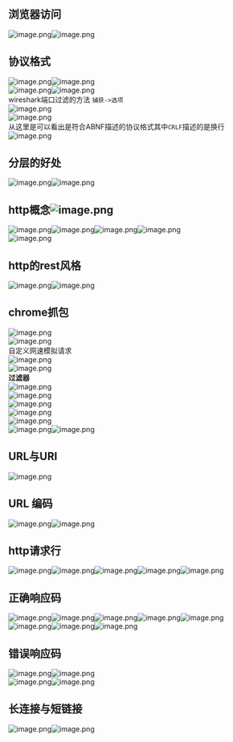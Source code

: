 <a name="b0r70"></a>
## 浏览器访问
![image.png](https://cdn.nlark.com/yuque/0/2022/png/2476579/1653442828292-a2a0ccc6-02dc-483d-a103-2b0dc6713d9a.png#clientId=u1400da06-312e-4&from=paste&height=785&id=u7af61d30&originHeight=1080&originWidth=1920&originalType=binary&ratio=1&rotation=0&showTitle=false&size=368370&status=done&style=none&taskId=u188f8475-3bdb-484e-822b-a5b366b0338&title=&width=1396.3636363636363)![image.png](https://cdn.nlark.com/yuque/0/2022/png/2476579/1653442888458-e89740f9-d751-4993-bcc5-0c86ba0d5f54.png#clientId=u1400da06-312e-4&from=paste&height=785&id=u324ec70a&originHeight=1080&originWidth=1920&originalType=binary&ratio=1&rotation=0&showTitle=false&size=337212&status=done&style=none&taskId=u51587913-3a53-457b-91cf-f7bfc6aaabe&title=&width=1396.3636363636363)
<a name="t2vZu"></a>
## 协议格式
![image.png](https://cdn.nlark.com/yuque/0/2022/png/2476579/1653443036551-136a13d8-fee1-438d-8821-b8bba721acc8.png#clientId=u1400da06-312e-4&from=paste&height=785&id=u763fd51e&originHeight=1080&originWidth=1920&originalType=binary&ratio=1&rotation=0&showTitle=false&size=387042&status=done&style=none&taskId=u79025731-5072-44f0-9c55-f5fceb4d4fe&title=&width=1396.3636363636363)![image.png](https://cdn.nlark.com/yuque/0/2022/png/2476579/1653443209515-5965abd7-a335-4e90-b1aa-d4c565638ec7.png#clientId=u1400da06-312e-4&from=paste&height=785&id=uf69dd66b&originHeight=1080&originWidth=1920&originalType=binary&ratio=1&rotation=0&showTitle=false&size=353238&status=done&style=none&taskId=udef5db99-ef12-40e6-9542-bf670e71211&title=&width=1396.3636363636363)<br />![image.png](https://cdn.nlark.com/yuque/0/2022/png/2476579/1653443402797-221dce22-062b-4a38-9878-0f461ebde63d.png#clientId=u1400da06-312e-4&from=paste&height=785&id=u38bf0af3&originHeight=1080&originWidth=1920&originalType=binary&ratio=1&rotation=0&showTitle=false&size=355719&status=done&style=none&taskId=u30b56646-10b0-439d-8e4e-c401521e162&title=&width=1396.3636363636363)![image.png](https://cdn.nlark.com/yuque/0/2022/png/2476579/1653443652879-141b793c-4a94-48ee-b14c-3957a936cb63.png#clientId=u1400da06-312e-4&from=paste&height=785&id=u095e2731&originHeight=1080&originWidth=1920&originalType=binary&ratio=1&rotation=0&showTitle=false&size=760171&status=done&style=none&taskId=u6fdd0169-ec39-4de5-adb5-467da03e013&title=&width=1396.3636363636363)<br />wireshark端口过滤的方法 `捕获->选项`<br />![image.png](https://cdn.nlark.com/yuque/0/2022/png/2476579/1653443948510-f09f8e10-254c-4ec6-a289-5db798f06eda.png#clientId=u1400da06-312e-4&from=paste&height=348&id=u115d69cf&originHeight=479&originWidth=952&originalType=binary&ratio=1&rotation=0&showTitle=false&size=39970&status=done&style=none&taskId=u505e98c4-d6db-4d98-ba24-2bc878b06ab&title=&width=692.3636363636364)<br />![image.png](https://cdn.nlark.com/yuque/0/2022/png/2476579/1653444251653-8c5cdf72-0c41-494a-bf94-d37a9f9a4579.png#clientId=u1400da06-312e-4&from=paste&height=617&id=u3c47fae3&originHeight=849&originWidth=1538&originalType=binary&ratio=1&rotation=0&showTitle=false&size=94266&status=done&style=none&taskId=ue738df7b-f20c-4357-b5c6-a22cf3b8b2d&title=&width=1118.5454545454545)<br />从这里是可以看出是符合ABNF描述的协议格式其中`CRLF`描述的是换行<br />![image.png](https://cdn.nlark.com/yuque/0/2022/png/2476579/1653444395765-abd072fa-31ef-4f68-aa6c-5baff472dc9e.png#clientId=u1400da06-312e-4&from=paste&height=156&id=u43bdeb25&originHeight=214&originWidth=495&originalType=binary&ratio=1&rotation=0&showTitle=false&size=51944&status=done&style=none&taskId=u2ed0816f-6398-4e63-bdd4-6d467b8d929&title=&width=360)
<a name="aEpZl"></a>
## 分层的好处
![image.png](https://cdn.nlark.com/yuque/0/2022/png/2476579/1653444559404-38536f88-ae1f-40e7-b6c6-3735f2809683.png#clientId=u1400da06-312e-4&from=paste&height=785&id=u9ef68df9&originHeight=1080&originWidth=1920&originalType=binary&ratio=1&rotation=0&showTitle=false&size=578514&status=done&style=none&taskId=u6051415c-53f7-4754-b900-754f602ad1b&title=&width=1396.3636363636363)![image.png](https://cdn.nlark.com/yuque/0/2022/png/2476579/1653444799112-6e421795-f8fb-464a-9dfe-d13de0084476.png#clientId=u1400da06-312e-4&from=paste&height=785&id=u3b7e24cf&originHeight=1080&originWidth=1920&originalType=binary&ratio=1&rotation=0&showTitle=false&size=433213&status=done&style=none&taskId=u2e370797-2eb4-47f7-8f30-d40ebfbfd31&title=&width=1396.3636363636363)
<a name="rD8mg"></a>
## http概念![image.png](https://cdn.nlark.com/yuque/0/2022/png/2476579/1653445277251-9b9463ea-d6cb-47c0-ac9f-05b647d43c09.png#clientId=u1400da06-312e-4&from=paste&height=785&id=ue77964e9&originHeight=1080&originWidth=1920&originalType=binary&ratio=1&rotation=0&showTitle=false&size=500656&status=done&style=none&taskId=uaa508dcb-b406-49ac-baf3-279e4eb2ad8&title=&width=1396.3636363636363)
![image.png](https://cdn.nlark.com/yuque/0/2022/png/2476579/1653447692453-181f1645-5b7e-45e1-8029-9d3391d951dd.png#clientId=u1400da06-312e-4&from=paste&height=785&id=u7dd890eb&originHeight=1080&originWidth=1920&originalType=binary&ratio=1&rotation=0&showTitle=false&size=359509&status=done&style=none&taskId=ud9b1521f-39bf-46e6-b346-5e9418d7e7f&title=&width=1396.3636363636363)![image.png](https://cdn.nlark.com/yuque/0/2022/png/2476579/1653448395601-e25918ab-6bc1-41fa-a4dc-57ead06a9edd.png#clientId=u1400da06-312e-4&from=paste&height=785&id=ub5dea257&originHeight=1080&originWidth=1920&originalType=binary&ratio=1&rotation=0&showTitle=false&size=434251&status=done&style=none&taskId=u5d7c3726-20f1-4e93-bd3f-69c3b278cc1&title=&width=1396.3636363636363)![image.png](https://cdn.nlark.com/yuque/0/2022/png/2476579/1653448655251-4cfc577c-9d3f-4b46-af7c-1fea1ad62e62.png#clientId=u1400da06-312e-4&from=paste&height=785&id=udc5eb05a&originHeight=1080&originWidth=1920&originalType=binary&ratio=1&rotation=0&showTitle=false&size=318043&status=done&style=none&taskId=u29892852-dca6-42d6-a9cf-4391af5e6ea&title=&width=1396.3636363636363)![image.png](https://cdn.nlark.com/yuque/0/2022/png/2476579/1653448955616-ed4d5a87-ef3d-4e62-ba61-309185576fde.png#clientId=u1400da06-312e-4&from=paste&height=785&id=u22faaa73&originHeight=1080&originWidth=1920&originalType=binary&ratio=1&rotation=0&showTitle=false&size=329493&status=done&style=none&taskId=u5ceed910-486d-4c50-8d2e-0609e99f442&title=&width=1396.3636363636363)<br />![image.png](https://cdn.nlark.com/yuque/0/2022/png/2476579/1653449130887-914a4f21-1661-40a1-9be5-213c1eef35ac.png#clientId=u1400da06-312e-4&from=paste&height=785&id=u371f8146&originHeight=1080&originWidth=1920&originalType=binary&ratio=1&rotation=0&showTitle=false&size=363736&status=done&style=none&taskId=ueb5c33d4-8bd3-4476-9334-4aba9ec0d4d&title=&width=1396.3636363636363)
<a name="w2eMz"></a>
## http的rest风格
![image.png](https://cdn.nlark.com/yuque/0/2022/png/2476579/1653877475982-2e108279-1bf9-49e9-bb2f-260c79ec1596.png#clientId=u14438859-8de5-4&from=paste&height=613&id=ua9079e59&originHeight=843&originWidth=1507&originalType=binary&ratio=1&rotation=0&showTitle=false&size=369142&status=done&style=none&taskId=ue72871d3-e244-44f8-ad83-905b0667dac&title=&width=1096)![image.png](https://cdn.nlark.com/yuque/0/2022/png/2476579/1653877746286-0308abee-04b3-4dce-9b24-096e3d072ad0.png#clientId=u14438859-8de5-4&from=paste&height=593&id=uc72fbfcc&originHeight=816&originWidth=1434&originalType=binary&ratio=1&rotation=0&showTitle=false&size=397979&status=done&style=none&taskId=u7e0f0a35-d706-4f07-8914-b00b6bf3af6&title=&width=1042.909090909091)
<a name="PGZtb"></a>
## chrome抓包
![image.png](https://cdn.nlark.com/yuque/0/2022/png/2476579/1653877864964-d7710c10-c590-4b09-97ef-2e0343200fb4.png#clientId=u14438859-8de5-4&from=paste&height=607&id=u0ad5884c&originHeight=835&originWidth=1500&originalType=binary&ratio=1&rotation=0&showTitle=false&size=571074&status=done&style=none&taskId=u5ae46a02-4242-4711-b5af-90336083c72&title=&width=1090.909090909091)<br />![image.png](https://cdn.nlark.com/yuque/0/2022/png/2476579/1653878238328-56efe84d-e32d-41c0-b684-1dca2574b4cc.png#clientId=u14438859-8de5-4&from=paste&height=423&id=ua90707dc&originHeight=581&originWidth=1920&originalType=binary&ratio=1&rotation=0&showTitle=false&size=174520&status=done&style=none&taskId=u0d95521b-8ae6-481d-8d71-790b5577402&title=&width=1396.3636363636363)<br />自定义网速模拟请求<br />![image.png](https://cdn.nlark.com/yuque/0/2022/png/2476579/1653878345879-15613561-d394-4f8c-a9dd-917f28cb737d.png#clientId=u14438859-8de5-4&from=paste&height=227&id=u65739e86&originHeight=312&originWidth=1435&originalType=binary&ratio=1&rotation=0&showTitle=false&size=69810&status=done&style=none&taskId=uf9a4f0db-2a81-4e49-a5a5-d3c44234d8e&title=&width=1043.6363636363637)<br />![image.png](https://cdn.nlark.com/yuque/0/2022/png/2476579/1653878316609-927a1531-3005-4cb9-8efe-783b58fa7dd8.png#clientId=u14438859-8de5-4&from=paste&height=238&id=u037ac825&originHeight=327&originWidth=960&originalType=binary&ratio=1&rotation=0&showTitle=false&size=24942&status=done&style=none&taskId=ue4d2b0b9-e615-48bd-8027-caf76da59ef&title=&width=698.1818181818181)<br />**过滤器**<br />![image.png](https://cdn.nlark.com/yuque/0/2022/png/2476579/1653878433859-6f1af245-f30a-4225-b6fe-f848ea338c80.png#clientId=u14438859-8de5-4&from=paste&height=580&id=ueff2d67b&originHeight=797&originWidth=1456&originalType=binary&ratio=1&rotation=0&showTitle=false&size=281379&status=done&style=none&taskId=u1af4b43b-e73e-48d7-9a28-e01f2a5e6ea&title=&width=1058.909090909091)<br />![image.png](https://cdn.nlark.com/yuque/0/2022/png/2476579/1653878932860-df7bbe5f-1137-438e-afa8-94f0a68892e5.png#clientId=u14438859-8de5-4&from=paste&height=580&id=u18fdde4e&originHeight=797&originWidth=1415&originalType=binary&ratio=1&rotation=0&showTitle=false&size=411522&status=done&style=none&taskId=u8ec0cb04-7b09-4165-8d91-c78c775fed8&title=&width=1029.090909090909)<br />![image.png](https://cdn.nlark.com/yuque/0/2022/png/2476579/1653878844469-c123594b-2423-4c7d-b9bc-3fafa358d2bd.png#clientId=u14438859-8de5-4&from=paste&height=246&id=u7d980ae6&originHeight=338&originWidth=1918&originalType=binary&ratio=1&rotation=0&showTitle=false&size=58097&status=done&style=none&taskId=u37077945-b77e-42c9-98bd-62d6038a6df&title=&width=1394.909090909091)<br />![image.png](https://cdn.nlark.com/yuque/0/2022/png/2476579/1653879349028-0234c039-595a-4b82-b382-3cb8e66799bc.png#clientId=u14438859-8de5-4&from=paste&height=764&id=u53fddab3&originHeight=1051&originWidth=1920&originalType=binary&ratio=1&rotation=0&showTitle=false&size=357771&status=done&style=none&taskId=u1c99dba5-8b38-4929-8c69-306d96735d5&title=&width=1396.3636363636363)<br />![image.png](https://cdn.nlark.com/yuque/0/2022/png/2476579/1653879426691-8090c5b0-cce0-43d3-b115-d7cbb5583635.png#clientId=u14438859-8de5-4&from=paste&height=572&id=ueff36cdb&originHeight=787&originWidth=1417&originalType=binary&ratio=1&rotation=0&showTitle=false&size=197518&status=done&style=none&taskId=u622e6941-5b0e-4d78-9433-9966e425986&title=&width=1030.5454545454545)<br />![image.png](https://cdn.nlark.com/yuque/0/2022/png/2476579/1653879490936-4fd0e4f8-7efc-4258-a310-255f7cc9ae0a.png#clientId=u14438859-8de5-4&from=paste&height=581&id=ua8cb6453&originHeight=799&originWidth=1424&originalType=binary&ratio=1&rotation=0&showTitle=false&size=403504&status=done&style=none&taskId=u450705a2-a442-438e-b8ba-0d7a8ee1f44&title=&width=1035.6363636363637)![image.png](https://cdn.nlark.com/yuque/0/2022/png/2476579/1653879511083-4baf7705-36df-4104-807b-593311232f0f.png#clientId=u14438859-8de5-4&from=paste&height=422&id=uda42bfe8&originHeight=580&originWidth=1915&originalType=binary&ratio=1&rotation=0&showTitle=false&size=134222&status=done&style=none&taskId=ub0e49e21-e010-4d2c-922e-495bbc5bbd8&title=&width=1392.7272727272727)
<a name="e8H0w"></a>
## URL与URI
![image.png](https://cdn.nlark.com/yuque/0/2022/png/2476579/1653880189782-5b1cd81f-1a62-410d-862e-5854a22184d0.png#clientId=u14438859-8de5-4&from=paste&height=582&id=uf065e248&originHeight=800&originWidth=1411&originalType=binary&ratio=1&rotation=0&showTitle=false&size=367437&status=done&style=none&taskId=u648b31e6-a492-4111-a678-2494fbbebd0&title=&width=1026.1818181818182)
<a name="GOut9"></a>
## URL 编码
![image.png](https://cdn.nlark.com/yuque/0/2022/png/2476579/1653961826823-c62510ec-5a98-4fc0-93b8-586cde7c932c.png#clientId=u8b21815f-ed46-4&from=paste&height=586&id=uceb6e4f7&originHeight=806&originWidth=1454&originalType=binary&ratio=1&rotation=0&showTitle=false&size=337759&status=done&style=none&taskId=ua7b31479-4a40-4f43-90d8-49e6215e7f9&title=&width=1057.4545454545455)![image.png](https://cdn.nlark.com/yuque/0/2022/png/2476579/1653961899041-a7d97a3a-c721-44c6-a3c8-b245e2f6b4fa.png#clientId=u8b21815f-ed46-4&from=paste&height=600&id=u2244673e&originHeight=825&originWidth=1461&originalType=binary&ratio=1&rotation=0&showTitle=false&size=301241&status=done&style=none&taskId=u9b8d15cc-6aff-4a43-9630-8b40b37c1a7&title=&width=1062.5454545454545)
<a name="yZc4J"></a>
## http请求行
![image.png](https://cdn.nlark.com/yuque/0/2022/png/2476579/1653962049449-09d7cf0a-cd54-4cc1-8bd8-5f5a47ab9059.png#clientId=u8b21815f-ed46-4&from=paste&height=603&id=u09671ea7&originHeight=829&originWidth=1436&originalType=binary&ratio=1&rotation=0&showTitle=false&size=279416&status=done&style=none&taskId=u8305d837-170c-478d-b9ca-8d8bce247cd&title=&width=1044.3636363636363)![image.png](https://cdn.nlark.com/yuque/0/2022/png/2476579/1653962148749-c7f1ba7e-61d0-4866-8ef1-3c903850e084.png#clientId=u8b21815f-ed46-4&from=paste&height=599&id=ubfb3830d&originHeight=823&originWidth=1427&originalType=binary&ratio=1&rotation=0&showTitle=false&size=281551&status=done&style=none&taskId=u7259cec9-75c2-4dc1-8da4-8776c824215&title=&width=1037.8181818181818)![image.png](https://cdn.nlark.com/yuque/0/2022/png/2476579/1653962217493-b3acfe97-e38f-4ed7-9558-a3bf20d8d343.png#clientId=u8b21815f-ed46-4&from=paste&height=580&id=u94c6d81b&originHeight=797&originWidth=1446&originalType=binary&ratio=1&rotation=0&showTitle=false&size=414990&status=done&style=none&taskId=u380d45cc-a6ec-462d-86f1-3f2b7394e4d&title=&width=1051.6363636363637)![image.png](https://cdn.nlark.com/yuque/0/2022/png/2476579/1653962793642-05389936-7eeb-48d0-b935-94166accfded.png#clientId=u8b21815f-ed46-4&from=paste&height=588&id=u7e179749&originHeight=809&originWidth=1460&originalType=binary&ratio=1&rotation=0&showTitle=false&size=156982&status=done&style=none&taskId=u275dd69b-2382-45ce-9358-33d1d9b0cb2&title=&width=1061.8181818181818)![image.png](https://cdn.nlark.com/yuque/0/2022/png/2476579/1653962967147-01cb9eb3-cab6-460f-92af-17c8014dd5f1.png#clientId=u8b21815f-ed46-4&from=paste&height=366&id=u0b9e8ea6&originHeight=503&originWidth=1413&originalType=binary&ratio=1&rotation=0&showTitle=false&size=507577&status=done&style=none&taskId=u3b2a4b23-1afd-4783-856a-b4df3ec0313&title=&width=1027.6363636363637)
<a name="Hf6z6"></a>
## 正确响应码
![image.png](https://cdn.nlark.com/yuque/0/2022/png/2476579/1653963086745-fd70fcc0-c27b-4df1-96a0-21a54acdd4a2.png#clientId=u8b21815f-ed46-4&from=paste&height=589&id=u8a8c728b&originHeight=810&originWidth=1440&originalType=binary&ratio=1&rotation=0&showTitle=false&size=431154&status=done&style=none&taskId=u777ee54f-c061-4630-96b4-3d0a9e42b3a&title=&width=1047.2727272727273)![image.png](https://cdn.nlark.com/yuque/0/2022/png/2476579/1653963207848-e56ae710-41a2-47a4-8bd3-6e2e537ca4b3.png#clientId=u8b21815f-ed46-4&from=paste&height=590&id=u706e93a2&originHeight=811&originWidth=1404&originalType=binary&ratio=1&rotation=0&showTitle=false&size=440981&status=done&style=none&taskId=u05f38489-fffe-4b46-b790-8b213f2aa83&title=&width=1021.0909090909091)![image.png](https://cdn.nlark.com/yuque/0/2022/png/2476579/1653963282965-3c422f90-8e01-4a49-9228-b86a6d6af10c.png#clientId=u8b21815f-ed46-4&from=paste&height=591&id=u0c515ac9&originHeight=813&originWidth=1425&originalType=binary&ratio=1&rotation=0&showTitle=false&size=409567&status=done&style=none&taskId=ucf6e94f0-b28f-41bd-a56a-fa2f2fcdccd&title=&width=1036.3636363636363)![image.png](https://cdn.nlark.com/yuque/0/2022/png/2476579/1653963313150-4b763764-153d-4635-8487-85a8a0a389cf.png#clientId=u8b21815f-ed46-4&from=paste&height=235&id=u95794269&originHeight=323&originWidth=1318&originalType=binary&ratio=1&rotation=0&showTitle=false&size=160705&status=done&style=none&taskId=ud6d7d86e-1ebb-4549-b974-fbcaf2898e1&title=&width=958.5454545454545)![image.png](https://cdn.nlark.com/yuque/0/2022/png/2476579/1653963427563-48e76074-5e93-4234-a837-91a4687a1767.png#clientId=u8b21815f-ed46-4&from=paste&height=585&id=u38d6973d&originHeight=804&originWidth=1404&originalType=binary&ratio=1&rotation=0&showTitle=false&size=416061&status=done&style=none&taskId=u7e18f80b-d155-4cc0-82a4-febf01a763e&title=&width=1021.0909090909091)![image.png](https://cdn.nlark.com/yuque/0/2022/png/2476579/1653963587080-6d200b3d-bec2-4c26-9850-b041ffc562f7.png#clientId=u8b21815f-ed46-4&from=paste&height=593&id=u9933f5ee&originHeight=815&originWidth=1426&originalType=binary&ratio=1&rotation=0&showTitle=false&size=397044&status=done&style=none&taskId=u6f38632a-bce0-4b6b-9a28-7f0068939df&title=&width=1037.090909090909)![image.png](https://cdn.nlark.com/yuque/0/2022/png/2476579/1653963624201-758aa710-acb3-4af3-a394-5e36f5e7cc35.png#clientId=u8b21815f-ed46-4&from=paste&height=589&id=u0898d99f&originHeight=810&originWidth=1420&originalType=binary&ratio=1&rotation=0&showTitle=false&size=340356&status=done&style=none&taskId=u59e397dc-10fa-4b2f-95b8-293b68e7b9e&title=&width=1032.7272727272727)![image.png](https://cdn.nlark.com/yuque/0/2022/png/2476579/1653963687150-ef654e7f-c865-485a-9886-a518c0d39dda.png#clientId=u8b21815f-ed46-4&from=paste&height=588&id=ud6f0d846&originHeight=809&originWidth=1417&originalType=binary&ratio=1&rotation=0&showTitle=false&size=377682&status=done&style=none&taskId=uf47bb313-0fcd-43ce-9ac6-bb56ec93892&title=&width=1030.5454545454545)
<a name="ukTac"></a>
## 错误响应码
![image.png](https://cdn.nlark.com/yuque/0/2022/png/2476579/1653963742314-43042c7f-59d7-426c-85a8-01c9011a3c00.png#clientId=u8b21815f-ed46-4&from=paste&height=592&id=u32b2dba5&originHeight=814&originWidth=1418&originalType=binary&ratio=1&rotation=0&showTitle=false&size=459479&status=done&style=none&taskId=uee261ccd-c1bf-4261-ab00-32fc9936396&title=&width=1031.2727272727273)![image.png](https://cdn.nlark.com/yuque/0/2022/png/2476579/1653963938023-dde48727-92ed-4e5b-9128-9492c1090ba9.png#clientId=u8b21815f-ed46-4&from=paste&height=194&id=u817a68d9&originHeight=267&originWidth=1121&originalType=binary&ratio=1&rotation=0&showTitle=false&size=179658&status=done&style=none&taskId=u884c9361-f194-4026-abf7-f4bc49d3001&title=&width=815.2727272727273)<br />![image.png](https://cdn.nlark.com/yuque/0/2022/png/2476579/1653966789431-c5bab522-6899-4238-b0f5-2bb106c53b7b.png#clientId=u8b21815f-ed46-4&from=paste&height=587&id=u8e7554da&originHeight=807&originWidth=1430&originalType=binary&ratio=1&rotation=0&showTitle=false&size=281260&status=done&style=none&taskId=ub528c7fb-f02c-481c-ab80-8cd8191a35e&title=&width=1040)![image.png](https://cdn.nlark.com/yuque/0/2022/png/2476579/1653966935162-155a472c-d269-4c75-a47e-6c6c7f9d1805.png#clientId=u8b21815f-ed46-4&from=paste&height=602&id=u5a120d82&originHeight=828&originWidth=1420&originalType=binary&ratio=1&rotation=0&showTitle=false&size=320221&status=done&style=none&taskId=u8d1b7727-1767-465e-b3bd-9a4f36569e8&title=&width=1032.7272727272727)
<a name="n26QE"></a>
## 长连接与短链接
![image.png](https://cdn.nlark.com/yuque/0/2022/png/2476579/1653967061559-e4040ee3-1f67-451a-961f-52aecafae992.png#clientId=u8b21815f-ed46-4&from=paste&height=597&id=ud650a300&originHeight=821&originWidth=1456&originalType=binary&ratio=1&rotation=0&showTitle=false&size=452189&status=done&style=none&taskId=u1efcfd9b-bc8b-4628-bc1a-37b000e6ca9&title=&width=1058.909090909091)![image.png](https://cdn.nlark.com/yuque/0/2022/png/2476579/1653967486874-51cbb175-9ef5-4c30-b49a-4da8a7d1bfe8.png#clientId=u8b21815f-ed46-4&from=paste&height=609&id=u8f0cab92&originHeight=837&originWidth=1483&originalType=binary&ratio=1&rotation=0&showTitle=false&size=370562&status=done&style=none&taskId=u7997fb75-85a7-406f-a6f9-7d4e36ddeab&title=&width=1078.5454545454545)
